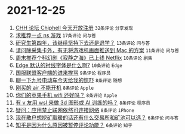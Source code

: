 # 2021-12-25

1. [CHH 论坛 Chiphell 今天开放注册](https://www.v2ex.com/t/824347) `32条评论` `分享发现`
1. [求推荐一点 ns 游戏](https://www.v2ex.com/t/824344) `17条评论` `问与答`
1. [研究生第四年，该继续坚持下去还是退学？](https://www.v2ex.com/t/824377) `13条评论` `问与答`
1. [请问除采集卡外，有无将游戏机画面推送到 Mac 的方案](https://www.v2ex.com/t/824362) `11条评论` `问与答`
1. [周末推荐个科幻剧《寂静之海》已上线 Netflix](https://www.v2ex.com/t/824364) `10条评论` `剧集`
1. [Edge 默认的衬线字体是什么啊?](https://www.v2ex.com/t/824357) `10条评论` `Edge`
1. [国服联盟客户端的进来挨骂](https://www.v2ex.com/t/824375) `9条评论` `程序员`
1. [聊一下九号电动车今天给我的惊吓](https://www.v2ex.com/t/824374) `8条评论` `随想`
1. [刚买的 air 不能开机](https://www.v2ex.com/t/824372) `8条评论` `Apple`
1. [你们的苹果手机 wifi 还好吗？](https://www.v2ex.com/t/824361) `8条评论` `Apple`
1. [有 v 友用 wsl 来做 3d 图形或 AI 训练的吗？](https://www.v2ex.com/t/824356) `8条评论` `程序员`
1. [疑问：应用禁止联网依然可连接网络](https://www.v2ex.com/t/824348) `8条评论` `iPhone`
1. [现在散户想挖矿取暖的话还有什么交易所和矿池可以选？](https://www.v2ex.com/t/824352) `6条评论` `问与答`
1. [知乎是因为什么原因被暂停评论功能？](https://www.v2ex.com/t/824370) `6条评论` `知乎`

